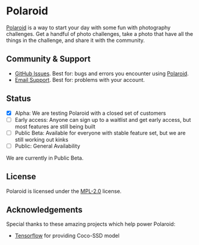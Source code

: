 <!-- <img src="packages/web/static/banner/welcome-sm.png"> -->

# Polaroid

[Polaroid](https://polaroid.d-exclaimation.me) is a way to start your day with some fun with photography challenges. Get a handful of photo challenges, take a photo that have all the things in the challenge, and share it with the community.

<!-- <div>
<img width="32%" src="packages/web/static/banner/glance.png">
<img width="32%" src="packages/web/static/banner/feeds.png">
<img width="32%" src="packages/web/static/banner/account.png">
</div> -->

<!-- ## Features

**Glance** - a clutter-free, easy to read news feed that you can swipe through.

**Feeds** - a optimised for speed collection of news articles, so you can get the latest news in a jiffy.

**Dashboard** - a one stop place to view all your activities and preferences -->

## Community & Support

- [GitHub Issues](https://github.com/d-exclaimation/polaroid-expo/issues). Best for: bugs and errors you encounter using [Polaroid](https://polaroid.d-exclaimation.me).
- [Email Support](mailto:vincent@d-exclaimation.me). Best for: problems with your account.

## Status
 
- [x] Alpha: We are testing Polaroid with a closed set of customers
- [ ] Early access: Anyone can sign up to a waitlist and get early access, but most features are still being built
- [ ] Public Beta: Available for everyone with stable feature set, but we are still working out kinks
- [ ] Public: General Availability 

We are currently in Public Beta.

## License

Polaroid is licensed under the [MPL-2.0](/LICENSE) license.

## Acknowledgements

Special thanks to these amazing projects which help power Polaroid:

- [Tensorflow](https://www.tensorflow.org/) for providing Coco-SSD model

<!-- <br/>

Have fun reading,<br/>
Friends at Polaroid
  
<img width="8%" src="packages/web/static/spotlight.png"> 

[Spotlight](https://spotlight.d-exclaimation.me)<br/>
<small>Browsing news streamlined</small> -->
